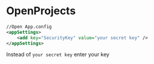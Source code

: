 # OpenProjects

```xml
//Open App.config
<appSettings>
    <add key="SecurityKey" value="your secret key" />
</appSettings>
```
Instead of `your secret key` enter your key